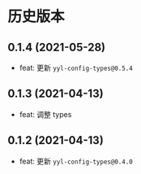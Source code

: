 # 历史版本

## 0.1.4 (2021-05-28)

- feat: 更新 `yyl-config-types@0.5.4`

## 0.1.3 (2021-04-13)

- feat: 调整 types

## 0.1.2 (2021-04-13)

- feat: 更新 `yyl-config-types@0.4.0`
